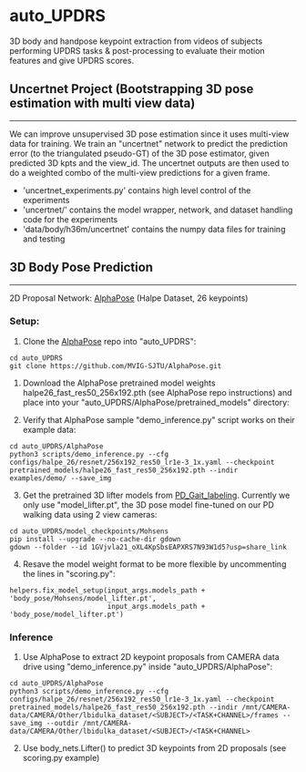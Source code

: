 # auto_UPDRS
3D body and handpose keypoint extraction from videos of subjects performing UPDRS tasks & post-processing to evaluate their motion features and give UPDRS scores.

## Uncertnet Project (Bootstrapping 3D pose estimation with multi view data)
---
We can improve unsupervised 3D pose estimation since it uses multi-view data for training. We train an "uncertnet" network to predict the prediction error (to the triangulated pseudo-GT) of the 3D pose estimator, given predicted 3D kpts and the view_id. The uncertnet outputs are then used to do a weighted combo of the multi-view predictions for a given frame. 
- 'uncertnet_experiments.py' contains high level control of the experiments
- 'uncertnet/' contains the model wrapper, network, and dataset handling code for the experiments
- 'data/body/h36m/uncertnet' contains the numpy data files for training and testing


## 3D Body Pose Prediction
---

2D Proposal Network: [AlphaPose](https://github.com/MVIG-SJTU/AlphaPose) (Halpe Dataset, 26 keypoints)

### Setup:
1. Clone the [AlphaPose](https://github.com/MVIG-SJTU/AlphaPose) repo into "auto_UPDRS":
```
cd auto_UPDRS
git clone https://github.com/MVIG-SJTU/AlphaPose.git
```

1. Download the AlphaPose pretrained model weights halpe26_fast_res50_256x192.pth (see AlphaPose repo instructions) and place into your "auto_UPDRS/AlphaPose/pretrained_models" directory:

2. Verify that AlphaPose sample "demo_inference.py" script works on their example data:
```
cd auto_UPDRS/AlphaPose
python3 scripts/demo_inference.py --cfg configs/halpe_26/resnet/256x192_res50_lr1e-3_1x.yaml --checkpoint pretrained_models/halpe26_fast_res50_256x192.pth --indir examples/demo/ --save_img
```

3. Get the pretrained 3D lifter models from [PD_Gait_labeling](https://github.com/mgholamikn/PD_Gait_labeling). Currently we only use "model_lifter.pt", the 3D pose model fine-tuned on our PD walking data using 2 view cameras:
```
cd auto_UPDRS/model_checkpoints/Mohsens
pip install --upgrade --no-cache-dir gdown
gdown --folder --id 1GVjvla21_oXL4KpSbsEAPXRS7N93W1d5?usp=share_link
```

4. Resave the model weight format to be more flexible by uncommenting the lines in "scoring.py":
```
helpers.fix_model_setup(input_args.models_path + 'body_pose/Mohsens/model_lifter.pt', 
                        input_args.models_path + 'body_pose/model_lifter.pt')
```

### Inference
1. Use AlphaPose to extract 2D keypoint proposals from CAMERA data drive using "demo_inference.py" inside "auto_UPDRS/AlphaPose":
```
cd auto_UPDRS/AlphaPose
python3 scripts/demo_inference.py --cfg configs/halpe_26/resnet/256x192_res50_lr1e-3_1x.yaml --checkpoint pretrained_models/halpe26_fast_res50_256x192.pth --indir /mnt/CAMERA-data/CAMERA/Other/lbidulka_dataset/<SUBJECT>/<TASK+CHANNEL>/frames --save_img --outdir /mnt/CAMERA-data/CAMERA/Other/lbidulka_dataset/<SUBJECT>/<TASK+CHANNEL>
```

2. Use body_nets.Lifter() to predict 3D keypoints from 2D proposals (see scoring.py example)
